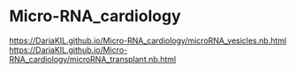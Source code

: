 # Micro-RNA_cardiology
https://DariaKIL.github.io/Micro-RNA_cardiology/microRNA_vesicles.nb.html
https://DariaKIL.github.io/Micro-RNA_cardiology/microRNA_transplant.nb.html
